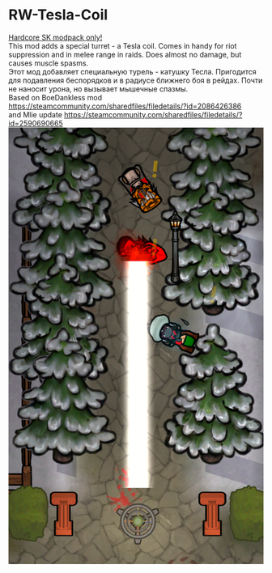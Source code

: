 # RW-Tesla-Coil
[Hardcore SK modpack only!](https://github.com/skyarkhangel/Hardcore-SK/tree/development)
<br>
This mod adds a special turret - a Tesla coil. Comes in handy for riot suppression and in melee range in raids. Does almost no damage, but causes muscle spasms.
<br>
Этот мод добавляет специальную турель - катушку Тесла. Пригодится для подавления беспорядков и в радиусе ближнего боя в рейдах. Почти не наносит урона, но вызывает мышечные спазмы.
<br>
Based on BoeDankless mod
https://steamcommunity.com/sharedfiles/filedetails/?id=2086426386
<br>
and Mlie update
https://steamcommunity.com/sharedfiles/filedetails/?id=2590690665
<br>
![Preview](/__PREVIEW__/Tesla.png?raw=true "Preview")
